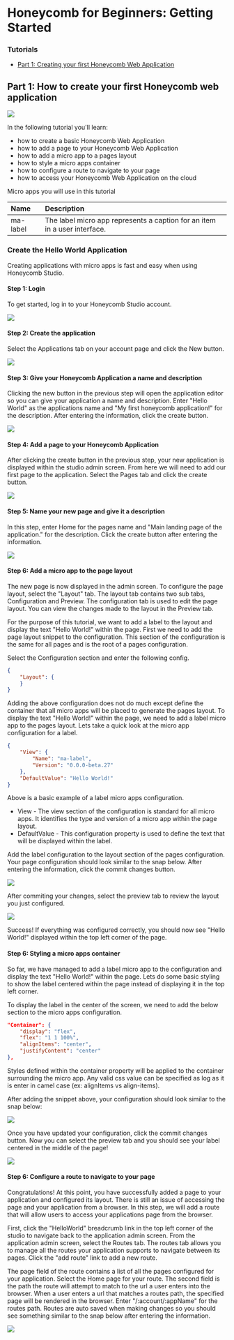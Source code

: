 # Honeycomb for Beginners: Getting Started

### Tutorials

* [Part 1: Creating your first Honeycomb Web Application](https://github.com/Schalltech/honeycomb-tutorials/tree/master/tutorials/getting%20started/create%20an%20application#part-1-how-to-create-your-first-honeycomb-web-application)

## Part 1: How to create your first Honeycomb web application

<img src="https://raw.githubusercontent.com/Schalltech/honeycomb-tutorials/master/tutorials/getting%20started/create%20an%20application/images/create-app-11.png">

In the following tutorial you'll learn:

* how to create a basic Honeycomb Web Application
* how to add a page to your Honeycomb Web Application
* how to add a micro app to a pages layout
* how to style a micro apps container
* how to configure a route to navigate to your page
* how to access your Honeycomb Web Application on the cloud

Micro apps you will use in this tutorial

Name | Description 
:---- | :-----
ma-label | The label micro app represents a caption for an item in a user interface.

### Create the Hello World Application
Creating applications with micro apps is fast and easy when using Honeycomb Studio. 

#### Step 1: Login
To get started, log in to your Honeycomb Studio account. 

<img src="https://raw.githubusercontent.com/Schalltech/honeycomb-tutorials/master/tutorials/getting%20started/create%20an%20application/images/create-app-0.png">

#### Step 2: Create the application
Select the Applications tab on your account page and click the New button.

<img src="https://raw.githubusercontent.com/Schalltech/honeycomb-tutorials/master/tutorials/getting%20started/create%20an%20application/images/create-app-1.png">

#### Step 3: Give your Honeycomb Application a name and description
Clicking the new button in the previous step will open the application editor so you can give your application a name and description. Enter "Hello World" as the applications name and "My first honeycomb application!" for the description. After entering the information, click the create button.

<img src="https://raw.githubusercontent.com/Schalltech/honeycomb-tutorials/master/tutorials/getting%20started/create%20an%20application/images/create-app-2.png">

#### Step 4: Add a page to your Honeycomb Application
After clicking the create button in the previous step, your new application is displayed within the studio admin screen. From here we will need to add our first page to the application. Select the Pages tab and click the create button.


<img src="https://raw.githubusercontent.com/Schalltech/honeycomb-tutorials/master/tutorials/getting%20started/create%20an%20application/images/create-app-3.png">

#### Step 5: Name your new page and give it a description
In this step, enter Home for the pages name and "Main landing page of the application." for the description. Click the create button after entering the information.

<img src="https://raw.githubusercontent.com/Schalltech/honeycomb-tutorials/master/tutorials/getting%20started/create%20an%20application/images/create-app-4.png">

#### Step 6: Add a micro app to the page layout
The new page is now displayed in the admin screen. To configure the page layout, select the "Layout" tab. The layout tab contains two sub tabs, Configuration and Preview. The configuration tab is used to edit the page layout. You can view the changes made to the layout in the Preview tab.

For the purpose of this tutorial, we want to add a label to the layout and display the text "Hello World!" within the page. First we need to add the page layout snippet to the configuration. This section of the configuration is the same for all pages and is the root of a pages configuration.

Select the Configuration section and enter the following config.

````json
{
    "Layout": {
    }
}
````
Adding the above configuration does not do much except define the container that all micro apps will be placed to generate the pages layout. To display the text "Hello World!" within the page, we need to add a label micro app to the pages layout. Lets take a quick look at the micro app configuration for a label.

````json
{
    "View": {
        "Name": "ma-label",
        "Version": "0.0.0-beta.27"
    },
    "DefaultValue": "Hello World!"
}
````

Above is a basic example of a  label micro apps configuration.

* View - The view section of the configuration is standard for all micro apps. It identifies the type and version of a micro app within the page layout.
* DefaultValue - This configuration property is used to define the text that will be displayed within the label.

Add the label configuration to the layout section of the pages configuration. Your page configuration should look similar to the snap below. After entering the information, click the commit changes button.

<img src="https://raw.githubusercontent.com/Schalltech/honeycomb-tutorials/master/tutorials/getting%20started/create%20an%20application/images/create-app-6.png">

After commiting your changes, select the preview tab to review the layout you just configured.

<img src="https://raw.githubusercontent.com/Schalltech/honeycomb-tutorials/master/tutorials/getting%20started/create%20an%20application/images/create-app-6.a.png">

Success! If everything was configured correctly, you should now see "Hello World!" displayed within the top left corner of the page.

#### Step 6: Styling a micro apps container
So far, we have managed to add a label micro app to the configuration and display the text "Hello World!" within the page. Lets do some basic styling to show the label centered within the page instead of displaying it in the top left corner.

To display the label in the center of the screen, we need to add the below section to the micro apps configuration.

````json
"Container": {
    "display": "flex",
    "flex": "1 1 100%",
    "alignItems": "center",
    "justifyContent": "center"
},
````

Styles defined within the container property will be applied to the container surrounding the micro app. Any valid css value can be specified as log as it is enter in camel case (ex: alignItems vs align-items). 

After adding the snippet above, your configuration should look similar to the snap below:

<img src="https://raw.githubusercontent.com/Schalltech/honeycomb-tutorials/master/tutorials/getting%20started/create%20an%20application/images/create-app-10.png">

Once you have updated your configuration, click the commit changes button. Now you can select the preview tab and you should see your label centered in the middle of the page!

<img src="https://raw.githubusercontent.com/Schalltech/honeycomb-tutorials/master/tutorials/getting%20started/create%20an%20application/images/create-app-6.b.png">

#### Step 6: Configure a route to navigate to your page
Congratulations! At this point, you have successfully added a page to your application and configured its layout. There is still an issue of accessing the page and your application from a browser. In this step, we will add a route that will allow users to access your applications page from the browser.

First, click the "HelloWorld" breadcrumb link in the top left corner of the studio to navigate back to the application admin screen. From the application admin screen, select the Routes tab. The routes tab allows you to manage all the routes your application supports to navigate between its pages. Click the "add route" link to add a new route.

The page field of the route contains a list of all the pages configured for your application. Select the Home page for your route. The second field is the path the route will attempt to match to the url a user enters into the browser. When a user enters a url that matches a routes path, the specified page will be rendered in the browser. Enter "/:account/:appName" for the routes path. Routes are auto saved when making changes so you should see something similar to the snap below after entering the information.

<img src="https://raw.githubusercontent.com/Schalltech/honeycomb-tutorials/master/tutorials/getting%20started/create%20an%20application/images/create-app-7.png">
